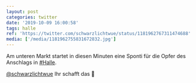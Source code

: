 ```yaml
---
layout: post
categories: twitter
date: '2019-10-09 16:00:58'
tags: halle
ref: 'https://twitter.com/schwarzlichtwue/status/1181962767311474688'
media: ['/media/1181962755831672832.jpg']
---
```

Am unteren Markt startet in diesen Minuten eine Sponti für die Opfer des Anschlags in [#Halle](/t/halle). 

[@schwarzlichtwue](https://twitter.com/schwarzlichtwue) Ihr schafft das 💪 